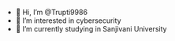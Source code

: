 - 👋 Hi, I’m @Trupti9986
- 👀 I’m interested in cybersecurity
- 🌱 I’m currently studying in Sanjivani University
